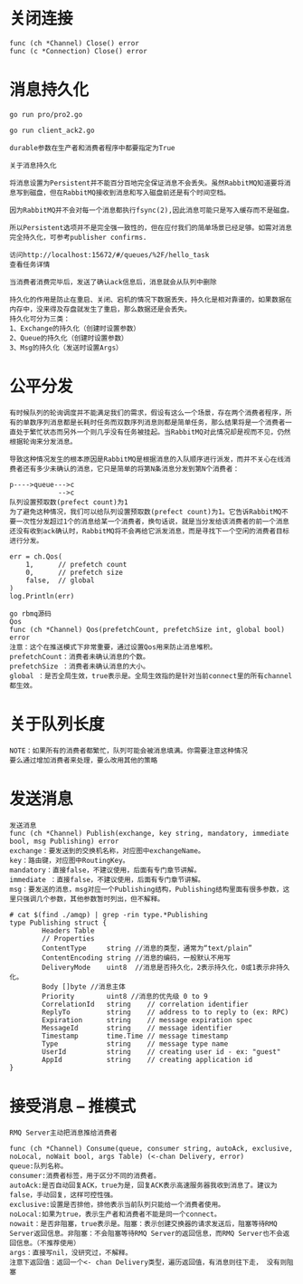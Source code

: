 # 关闭连接
    func (ch *Channel) Close() error
    func (c *Connection) Close() error

# 消息持久化
    go run pro/pro2.go
    
    go run client_ack2.go
    
    durable参数在生产者和消费者程序中都要指定为True
    
    关于消息持久化
    
    将消息设置为Persistent并不能百分百地完全保证消息不会丢失。虽然RabbitMQ知道要将消息写到磁盘，但在RabbitMQ接收到消息和写入磁盘前还是有个时间空档。
    
    因为RabbitMQ并不会对每一个消息都执行fsync(2),因此消息可能只是写入缓存而不是磁盘。
    
    所以Persistent选项并不是完全强一致性的，但在应付我们的简单场景已经足够。如需对消息完全持久化，可参考publisher confirms.
    
    访问http://localhost:15672/#/queues/%2F/hello_task
    查看任务详情
    
    当消费者消费完毕后，发送了确认ack信息后，消息就会从队列中删除
 
    持久化的作用是防止在重启、关闭、宕机的情况下数据丢失，持久化是相对靠谱的，如果数据在内存中，没来得及存盘就发生了重启，那么数据还是会丢失。 
    持久化可分为三类： 
    1、Exchange的持久化（创建时设置参数） 
    2、Queue的持久化（创建时设置参数） 
    3、Msg的持久化（发送时设置Args）
   
# 公平分发
    有时候队列的轮询调度并不能满足我们的需求，假设有这么一个场景，存在两个消费者程序，所有的单数序列消息都是长耗时任务而双数序列消息则都是简单任务，那么结果将是一个消费者一直处于繁忙状态而另外一个则几乎没有任务被挂起。当RabbitMQ对此情况却是视而不见，仍然根据轮询来分发消息。
    
    导致这种情况发生的根本原因是RabbitMQ是根据消息的入队顺序进行派发，而并不关心在线消费者还有多少未确认的消息，它只是简单的将第N条消息分发到第N个消费者：
    
    p---->queue--->c
                -->c
    队列设置预取数(prefect count)为1
    为了避免这种情况，我们可以给队列设置预取数(prefect count)为1。它告诉RabbitMQ不要一次性分发超过1个的消息给某一个消费者，换句话说，就是当分发给该消费者的前一个消息还没有收到ack确认时，RabbitMQ将不会再给它派发消息，而是寻找下一个空闲的消费者目标进行分发。
    
    err = ch.Qos(
        1,      // prefetch count
        0,      // prefetch size
        false,  // global
    )
    log.Println(err)
    
    go rbmq源码
    Qos
    func (ch *Channel) Qos(prefetchCount, prefetchSize int, global bool) error
    注意：这个在推送模式下非常重要，通过设置Qos用来防止消息堆积。 
    prefetchCount：消费者未确认消息的个数。 
    prefetchSize ：消费者未确认消息的大小。 
    global ：是否全局生效，true表示是。全局生效指的是针对当前connect里的所有channel都生效。
   
# 关于队列长度

    NOTE：如果所有的消费者都繁忙，队列可能会被消息填满。你需要注意这种情况
    要么通过增加消费者来处理，要么改用其他的策略
    
# 发送消息
    发送消息
    func (ch *Channel) Publish(exchange, key string, mandatory, immediate bool, msg Publishing) error
    exchange：要发送到的交换机名称，对应图中exchangeName。 
    key：路由键，对应图中RoutingKey。 
    mandatory：直接false，不建议使用，后面有专门章节讲解。 
    immediate ：直接false，不建议使用，后面有专门章节讲解。 
    msg：要发送的消息，msg对应一个Publishing结构，Publishing结构里面有很多参数，这里只强调几个参数，其他参数暂时列出，但不解释。
    
    # cat $(find ./amqp) | grep -rin type.*Publishing
    type Publishing struct {
            Headers Table
            // Properties
            ContentType     string //消息的类型，通常为“text/plain”
            ContentEncoding string //消息的编码，一般默认不用写
            DeliveryMode    uint8  //消息是否持久化，2表示持久化，0或1表示非持久化。
            Body []byte //消息主体
            Priority        uint8 //消息的优先级 0 to 9
            CorrelationId   string    // correlation identifier
            ReplyTo         string    // address to to reply to (ex: RPC)
            Expiration      string    // message expiration spec
            MessageId       string    // message identifier
            Timestamp       time.Time // message timestamp
            Type            string    // message type name
            UserId          string    // creating user id - ex: "guest"
            AppId           string    // creating application id
    }
    
# 接受消息 – 推模式
    RMQ Server主动把消息推给消费者
    
    func (ch *Channel) Consume(queue, consumer string, autoAck, exclusive, noLocal, noWait bool, args Table) (<-chan Delivery, error)
    queue:队列名称。 
    consumer:消费者标签，用于区分不同的消费者。 
    autoAck:是否自动回复ACK，true为是，回复ACK表示高速服务器我收到消息了。建议为false，手动回复，这样可控性强。 
    exclusive:设置是否排他，排他表示当前队列只能给一个消费者使用。 
    noLocal:如果为true，表示生产者和消费者不能是同一个connect。 
    nowait：是否非阻塞，true表示是。阻塞：表示创建交换器的请求发送后，阻塞等待RMQ Server返回信息。非阻塞：不会阻塞等待RMQ Server的返回信息，而RMQ Server也不会返回信息。（不推荐使用） 
    args：直接写nil，没研究过，不解释。 
    注意下返回值：返回一个<- chan Delivery类型，遍历返回值，有消息则往下走， 没有则阻塞

